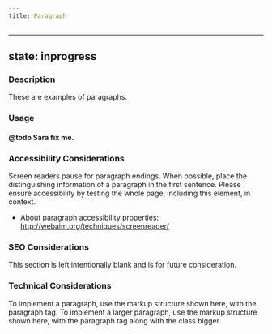 ```yaml
---
title: Paragraph
---
```


---
state: inprogress
---

### Description
These are examples of paragraphs.

### Usage
#### @todo Sara fix me.

### Accessibility Considerations
Screen readers pause for paragraph endings. When possible, place the distinguishing information of a paragraph in the first sentence. Please ensure accessibility by testing the whole page, including this element, in context.

* About paragraph accessibility properties: http://webaim.org/techniques/screenreader/


### SEO Considerations
This section is left intentionally blank and is for future consideration.

### Technical Considerations
To implement a paragraph, use the markup structure shown here, with the paragraph tag.
To implement a larger paragraph, use the markup structure shown here, with the paragraph tag along with the class bigger.
